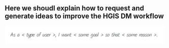## Here we shoudl explain how to request and generate ideas to improve the HGIS DM workflow
![image](uploads/6f4025fae1ec8ce1e6592691f066619c/image.png)